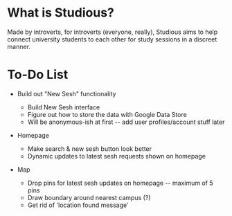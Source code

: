 # What is Studious?
Made by introverts, for introverts (everyone, really), Studious aims to help connect university students to each other for study sessions in a discreet manner.

# To-Do List

* Build out "New Sesh" functionality
   * Build New Sesh interface
   * Figure out how to store the data with Google Data Store
   * Will be anonymous-ish at first -- add user profiles/account stuff later

* Homepage
    * Make search & new sesh button look better
    * Dynamic updates to latest sesh requests shown on homepage

* Map
    * Drop pins for latest sesh updates on homepage -- maximum of 5 pins
    * Draw boundary around nearest campus (?)
    * Get rid of 'location found message'



